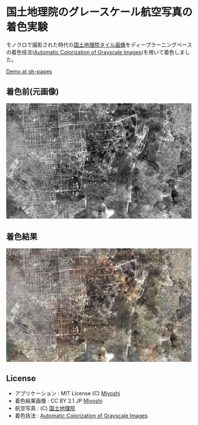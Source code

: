 
# 国土地理院のグレースケール航空写真の着色実験

モノクロで撮影された時代の[国土地理院タイル画像](http://maps.gsi.go.jp/development/ichiran.html)をディープラーニングベースの着色技法([Automatic Colorization of Grayscale Images](https://github.com/satoshiiizuka/siggraph2016_colorization))を用いて着色しました。

[Demo at gh-pages](https://colspan.github.io/colorization-monochrome-photo-map)

## 着色前(元画像)
![元画像](before.png)

## 着色結果
![着色結果](thumbnail.png)

## License

 - アプリケーション : MIT License (C) [Miyoshi](https://github.com/colspan/)
 - 着色結果画像 : CC BY 2.1 JP [Miyoshi](https://github.com/colspan/)
 - 航空写真 : (C) [国土地理院](http://maps.gsi.go.jp/development/ichiran.html)
 - 着色技法 : [Automatic Colorization of Grayscale Images](https://github.com/satoshiiizuka/siggraph2016_colorization)

